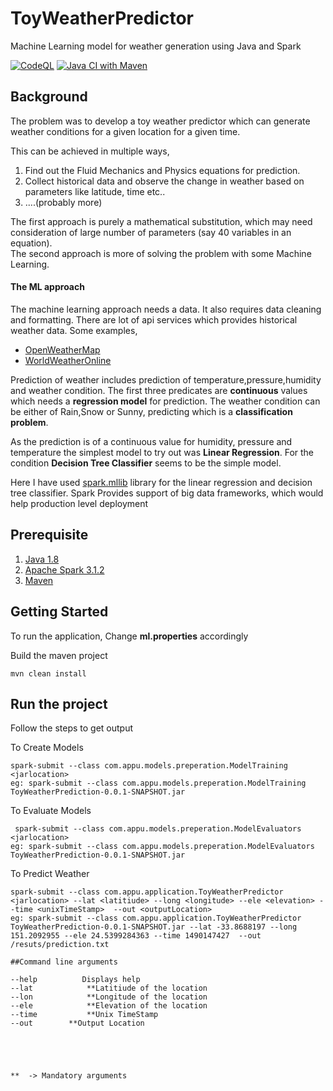 # ToyWeatherPredictor
Machine Learning model for weather generation using Java and Spark

[![CodeQL](https://github.com/appuv/ToyWeatherPrediction/actions/workflows/codeql-analysis.yml/badge.svg)](https://github.com/appuv/ToyWeatherPrediction/actions/workflows/codeql-analysis.yml) [![Java CI with Maven](https://github.com/appuv/ToyWeatherPrediction/actions/workflows/maven.yml/badge.svg?branch=master)](https://github.com/appuv/ToyWeatherPrediction/actions/workflows/maven.yml)


## Background
The problem was to develop a toy weather predictor which can generate weather conditions for a given location for a given time.

This can be achieved in multiple ways,  
1. Find out the Fluid Mechanics and Physics equations for prediction.   
2. Collect historical data and observe the change in weather based on parameters like latitude, time etc..  
3. ....(probably more)

The first approach is purely a mathematical substitution, which may need consideration of large number of parameters (say 40 variables in an equation).  
The second approach is more of solving the problem with some Machine Learning.  


#### The ML approach
The machine learning approach needs a data. It also requires data cleaning and formatting. There are lot of api services which provides historical weather data. Some examples,
* [OpenWeatherMap](https://openweathermap.org/api)
* [WorldWeatherOnline](https://developer.worldweatheronline.com/)


Prediction of weather includes prediction of temperature,pressure,humidity and weather condition. The first three predicates are **continuous** values which needs a **regression model** for prediction. The weather condition can be either of Rain,Snow or Sunny, predicting which is a **classification problem**.

As the prediction is of a continuous value for humidity, pressure and temperature the simplest model to try out was **Linear Regression**. For the condition **Decision Tree Classifier** seems to be the simple model.

Here I have used [spark.mllib](https://spark.apache.org/mllib/) library for the linear regression and decision tree classifier. Spark Provides support of big data frameworks, which would help production level deployment


## Prerequisite

1. [Java 1.8](https://www.azul.com/downloads/?version=java-11-lts&package=jdk)
2. [Apache Spark 3.1.2](https://www.apache.org/dyn/closer.lua/spark/spark-3.1.2/spark-3.1.2-bin-hadoop3.2.tgz)
3. [Maven](https://maven.apache.org/)
## Getting Started
To run the application, 
Change **ml.properties** accordingly

Build the maven project

```
mvn clean install  
```

## Run the project
Follow the steps to get output  

To Create Models
```
spark-submit --class com.appu.models.preperation.ModelTraining <jarlocation>
eg: spark-submit --class com.appu.models.preperation.ModelTraining ToyWeatherPrediction-0.0.1-SNAPSHOT.jar
```

To Evaluate Models
```
 spark-submit --class com.appu.models.preperation.ModelEvaluators <jarlocation>
eg: spark-submit --class com.appu.models.preperation.ModelEvaluators ToyWeatherPrediction-0.0.1-SNAPSHOT.jar
```


To Predict Weather
```
spark-submit --class com.appu.application.ToyWeatherPredictor <jarlocation> --lat <latitiude> --long <longitude> --ele <elevation> --time <unixTimeStamp>  --out <outputLocation>
eg: spark-submit --class com.appu.application.ToyWeatherPredictor ToyWeatherPrediction-0.0.1-SNAPSHOT.jar --lat -33.8688197 --long 151.2092955 --ele 24.5399284363 --time 1490147427  --out /resuts/prediction.txt
```


```
##Command line arguments 

--help          Displays help  
--lat            **Latitiude of the location 
--lon            **Longitude of the location
--ele            **Elevation of the location 
--time           **Unix TimeStamp
--out		 **Output Location





**  -> Mandatory arguments  

